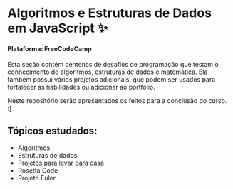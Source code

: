 # Algoritmos e Estruturas de Dados em JavaScript ✨

<h4> Plataforma: FreeCodeCamp </h4>

Esta seção contém centenas de desafios de programação que testam o conhecimento de algoritmos, estruturas de dados e matemática. Ela também possui vários projetos adicionais, que podem ser usados para fortalecer as habilidades ou adicionar ao portfólio.

Neste repositório serão apresentados os feitos para a conclusão do curso. :]

<h2>Tópicos estudados: </h2>

- Algoritmos
- Estruturas de dados
- Projetos para levar para casa
- Rosetta Code
- Projeto Euler
